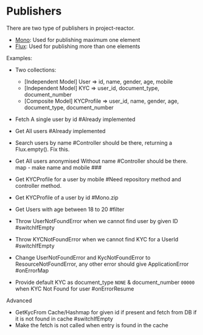# Publishers
There are two type of publishers in project-reactor.
- [Mono](https://projectreactor.io/docs/core/release/api/reactor/core/publisher/Mono.html): Used for publishing maximum one element
- [Flux](https://projectreactor.io/docs/core/release/api/reactor/core/publisher/Flux.html): Used for publishing more than one elements

Examples:
- Two collections:
    - [Independent Model] User => id, name, gender, age, mobile
    - [Independent Model] KYC => user_id, document_type, document_number
    - [Composite Model] KYCProfile => user_id, name, gender, age, document_type, document_number
  
- Fetch A single user by id #Already implemented
- Get All users #Already implemented
- Search users by name #Controller should be there, returning a Flux.empty(). Fix this.
- Get All users anonymised Without name #Controller should be there. map - make name and mobile ###
- Get KYCProfile for a user by mobile #Need repository method and controller method.
- Get KYCProfile of a user by id #Mono.zip 
- Get Users with age between 18 to 20 #filter
- Throw UserNotFoundError when we cannot find user by given ID #switchIfEmpty
- Throw KYCNotFoundError when we cannot find KYC for a UserId #switchIfEmpty
- Change UserNotFoundError and KycNotFoundError to ResourceNotFoundError, any other error should give ApplicationError #onErrorMap
- Provide default KYC as document_type `NONE` & document_number `00000` when KYC Not Found for user #onErrorResume
  
Advanced
- GetKycFrom Cache/Hashmap for given id if present and fetch from DB if it is not found in cache #switchIfEmpty
- Make the fetch is not called when entry is found in the cache 